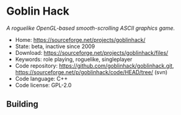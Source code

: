 # Goblin Hack

_A roguelike OpenGL-based smooth-scrolling ASCII graphics game._

- Home: https://sourceforge.net/projects/goblinhack/
- State: beta, inactive since 2009
- Download: https://sourceforge.net/projects/goblinhack/files/
- Keywords: role playing, roguelike, singleplayer
- Code repository: https://github.com/goblinhack/goblinhack.git, https://sourceforge.net/p/goblinhack/code/HEAD/tree/ (svn)
- Code language: C++
- Code license: GPL-2.0

## Building



